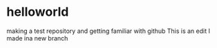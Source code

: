 # helloworld
making a test repository and getting familiar with github
This is an edit I made ina new branch
